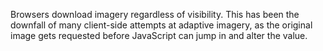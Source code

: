 Browsers download imagery regardless of visibility. This has been the downfall of many client-side attempts at adaptive imagery, as the original image gets requested before JavaScript can jump in and alter the value.